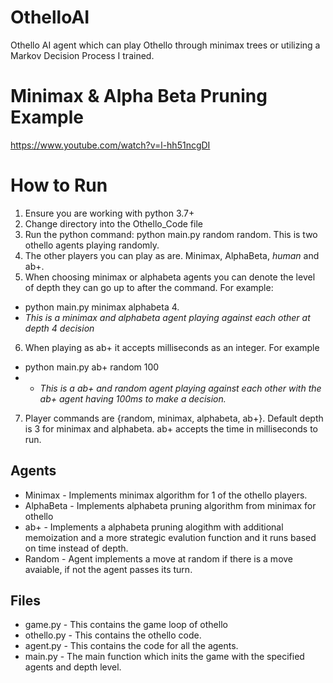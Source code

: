# OthelloAI
Othello AI agent which can play Othello through minimax trees or utilizing a Markov Decision Process I trained.


# Minimax & Alpha Beta Pruning Example
https://www.youtube.com/watch?v=l-hh51ncgDI

# How to Run
1. Ensure you are working with python 3.7+
2. Change directory into the Othello_Code file
3. Run the python command: python main.py random random. This is two othello agents playing randomly. 
4. The other players you can play as are. Minimax, AlphaBeta, *human* and ab+.
5. When choosing minimax or alphabeta agents you can denote the level of depth they can go up to after the command. For example:
- python main.py minimax alphabeta 4.
- *This is a minimax and alphabeta agent playing against each other at depth 4 decision*
6. When playing as ab+ it accepts milliseconds as an integer. For example
* python main.py ab+ random 100
* - *This is a ab+ and random agent playing against each other with the ab+ agent having 100ms to make a decision.*
7. Player commands are {random, minimax, alphabeta, ab+}. Default depth is 3 for minimax and alphabeta. ab+ accepts the time in milliseconds to run.



## Agents
* Minimax - Implements minimax algorithm for 1 of the othello players.
* AlphaBeta - Implements alphabeta pruning algorithm from minimax for othello
* ab+ - Implements a alphabeta pruning alogithm with additional memoization and a more strategic evalution function and it runs based on time instead of depth.
* Random - Agent implements a move at random if there is a move avaiable, if not the agent passes its turn.

## Files
* game.py - This contains the game loop of othello
* othello.py - This contains the othello code.
* agent.py - This contains the code for all the agents.
* main.py - The main function which inits the game with the specified agents and depth level.
